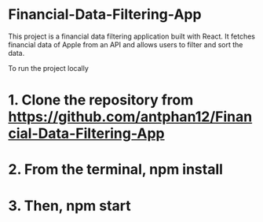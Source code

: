 # Financial-Data-Filtering-App
This project is a financial data filtering application built with React. It fetches financial data of Apple from an API and allows users to filter and sort the data.

To run the project locally 
# 1. Clone the repository from https://github.com/antphan12/Financial-Data-Filtering-App
# 2. From the terminal, npm install
# 3. Then, npm start
